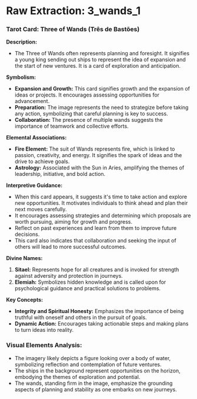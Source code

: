 # Raw Extraction: 3_wands_1

### Tarot Card: Three of Wands (Três de Bastões)

**Description:**
- The Three of Wands often represents planning and foresight. It signifies a young king sending out ships to represent the idea of expansion and the start of new ventures. It is a card of exploration and anticipation.

**Symbolism:**
- **Expansion and Growth:** This card signifies growth and the expansion of ideas or projects. It encourages assessing opportunities for advancement.
- **Preparation:** The image represents the need to strategize before taking any action, symbolizing that careful planning is key to success.
- **Collaboration:** The presence of multiple wands suggests the importance of teamwork and collective efforts.
  
**Elemental Associations:**
- **Fire Element:** The suit of Wands represents fire, which is linked to passion, creativity, and energy. It signifies the spark of ideas and the drive to achieve goals.
- **Astrology:** Associated with the Sun in Aries, amplifying the themes of leadership, initiative, and bold action.

**Interpretive Guidance:**
- When this card appears, it suggests it's time to take action and explore new opportunities. It motivates individuals to think ahead and plan their next moves carefully.
- It encourages assessing strategies and determining which proposals are worth pursuing, aiming for growth and progress.
- Reflect on past experiences and learn from them to improve future decisions.
- This card also indicates that collaboration and seeking the input of others will lead to more successful outcomes.

**Divine Names:**
1. **Sitael:** Represents hope for all creatures and is invoked for strength against adversity and protection in journeys.
2. **Elemiah:** Symbolizes hidden knowledge and is called upon for psychological guidance and practical solutions to problems.

**Key Concepts:**
- **Integrity and Spiritual Honesty:** Emphasizes the importance of being truthful with oneself and others in the pursuit of goals.
- **Dynamic Action:** Encourages taking actionable steps and making plans to turn ideas into reality. 

### Visual Elements Analysis:
- The imagery likely depicts a figure looking over a body of water, symbolizing reflection and contemplation of future ventures.
- The ships in the background represent opportunities on the horizon, embodying the themes of exploration and potential.
- The wands, standing firm in the image, emphasize the grounding aspects of planning and stability as one embarks on new journeys.